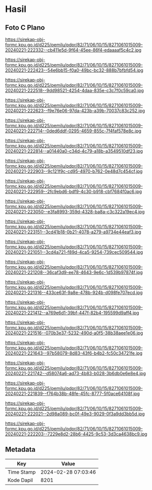 # Hasil

## Foto C Plano

https://sirekap-obj-formc.kpu.go.id/d225/pemilu/pdpr/82/71/06/10/15/8271061015009-20240221-222332--cb411e5d-9f64-45ee-86f4-edaaaaf5c4c2.jpg

https://sirekap-obj-formc.kpu.go.id/d225/pemilu/pdpr/82/71/06/10/15/8271061015009-20240221-222423--54e6bb15-f0a0-49bc-bc32-888b7bfbfd54.jpg

https://sirekap-obj-formc.kpu.go.id/d225/pemilu/pdpr/82/71/06/10/15/8271061015009-20240221-222518--9dd98521-4254-4daa-835e-c3c7f0c59ca0.jpg

https://sirekap-obj-formc.kpu.go.id/d225/pemilu/pdpr/82/71/06/10/15/8271061015009-20240221-222623--f9e76e06-97da-423b-a39b-70037c83c252.jpg

https://sirekap-obj-formc.kpu.go.id/d225/pemilu/pdpr/82/71/06/10/15/8271061015009-20240221-222714--0ded6ddf-0295-4659-855c-7f4faf578e8c.jpg

https://sirekap-obj-formc.kpu.go.id/d225/pemilu/pdpr/82/71/06/10/15/8271061015009-20240221-222814--a01440a0-c34d-4c79-a18b-a3549510df23.jpg

https://sirekap-obj-formc.kpu.go.id/d225/pemilu/pdpr/82/71/06/10/15/8271061015009-20240221-222903--9c121f9c-cd95-4970-b762-0e48d7c454cf.jpg

https://sirekap-obj-formc.kpu.go.id/d225/pemilu/pdpr/82/71/06/10/15/8271061015009-20240221-222959--2fc9ebd6-bdf9-4c30-b918-cbf7684f0ac6.jpg

https://sirekap-obj-formc.kpu.go.id/d225/pemilu/pdpr/82/71/06/10/15/8271061015009-20240221-223050--e3fa8993-359d-4328-ba8a-c3c322a19ec4.jpg

https://sirekap-obj-formc.kpu.go.id/d225/pemilu/pdpr/82/71/06/10/15/8271061015009-20240221-223151--3cd41b18-0b21-4078-a279-a9734e44eaf3.jpg

https://sirekap-obj-formc.kpu.go.id/d225/pemilu/pdpr/82/71/06/10/15/8271061015009-20240221-221051--3cd4a721-f89d-4ca5-9254-739cec509544.jpg

https://sirekap-obj-formc.kpu.go.id/d225/pemilu/pdpr/82/71/06/10/15/8271061015009-20240221-221208--36caf3d9-ee78-4643-9e6c-1d539b97874f.jpg

https://sirekap-obj-formc.kpu.go.id/d225/pemilu/pdpr/82/71/06/10/15/8271061015009-20240221-221316--433ce63f-9a8e-478b-924b-d098fe707ecd.jpg

https://sirekap-obj-formc.kpu.go.id/d225/pemilu/pdpr/82/71/06/10/15/8271061015009-20240221-221412--a769e6d1-39bf-447f-82b4-195599d9aff4.jpg

https://sirekap-obj-formc.kpu.go.id/d225/pemilu/pdpr/82/71/06/10/15/8271061015009-20240221-221516--070b3e37-5232-490d-a0f5-38b38aee1e06.jpg

https://sirekap-obj-formc.kpu.go.id/d225/pemilu/pdpr/82/71/06/10/15/8271061015009-20240221-221643--97b58079-8d83-43f6-b4b2-fc50c34721fe.jpg

https://sirekap-obj-formc.kpu.go.id/d225/pemilu/pdpr/82/71/06/10/15/8271061015009-20240221-221742--d58074a6-ad73-4b83-b028-3b6db0e6e8e4.jpg

https://sirekap-obj-formc.kpu.go.id/d225/pemilu/pdpr/82/71/06/10/15/8271061015009-20240221-221839--f764b38b-48fe-45fc-8777-5f0ace64108f.jpg

https://sirekap-obj-formc.kpu.go.id/d225/pemilu/pdpr/82/71/06/10/15/8271061015009-20240221-222021--2d98a089-bc0f-49e3-9029-0f3a9dd3bb5d.jpg

https://sirekap-obj-formc.kpu.go.id/d225/pemilu/pdpr/82/71/06/10/15/8271061015009-20240221-222203--7229e8d2-28b6-4425-9c53-3d3ca4638bc9.jpg


## Metadata

| Key        | Value               |
| ---------- | ------------------- |
| Time Stamp | 2024-02-28 07:03:46 |
| Kode Dapil | 8201                |



